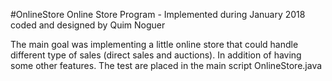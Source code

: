 #OnlineStore
Online Store Program - Implemented during January 2018 coded and designed by Quim Noguer

The main goal was implementing a little online store that could handle different type of sales (direct sales and auctions). 
In addition of having some other features. The test are placed in the main script OnlineStore.java


